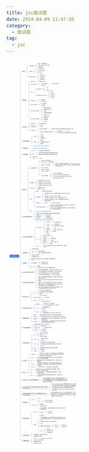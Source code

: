 ```yaml
---
title: juc面试题
date: 2024-04-09 11:47:50
category:
  - 面试题
tag:
  - juc
---
```



![juc面试题](images/java-juc.png)
